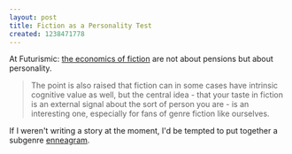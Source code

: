 ```yaml
---
layout: post
title: Fiction as a Personality Test
created: 1238471778
---
```

At Futurismic: [the economics of fiction](http://futurismic.com/2009/03/19/the-economics-of-fiction/) are not about pensions but about personality.

> The point is also raised that fiction can in some cases have intrinsic cognitive value as well, but the central idea - that your taste in fiction is an external signal about the sort of person you are - is an interesting one, especially for fans of genre fiction like ourselves.<!--break-->

If I weren't writing a story at the moment, I'd be tempted to put together a subgenre [enneagram](http://en.wikipedia.org/wiki/Enneagram_of_Personality).
